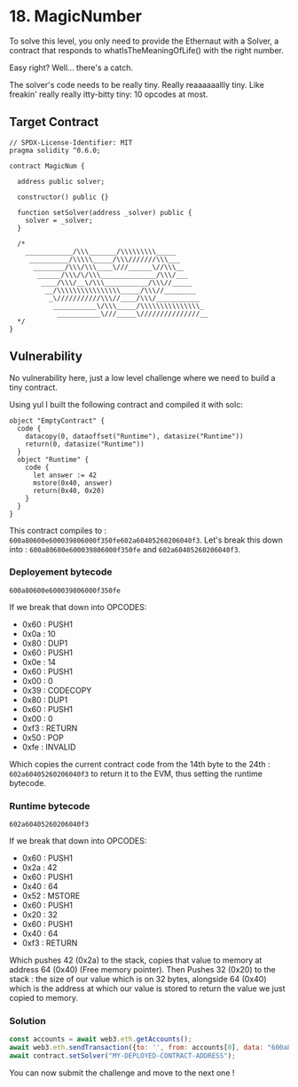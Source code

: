 # 18. MagicNumber

To solve this level, you only need to provide the Ethernaut with a Solver, a contract that responds to whatIsTheMeaningOfLife() with the right number.

Easy right? Well... there's a catch.

The solver's code needs to be really tiny. Really reaaaaaallly tiny. Like freakin' really really itty-bitty tiny: 10 opcodes at most.

## Target Contract

```solidity
// SPDX-License-Identifier: MIT
pragma solidity ^0.6.0;

contract MagicNum {

  address public solver;

  constructor() public {}

  function setSolver(address _solver) public {
    solver = _solver;
  }

  /*
    ____________/\\\_______/\\\\\\\\\_____        
     __________/\\\\\_____/\\\///////\\\___       
      ________/\\\/\\\____\///______\//\\\__      
       ______/\\\/\/\\\______________/\\\/___     
        ____/\\\/__\/\\\___________/\\\//_____    
         __/\\\\\\\\\\\\\\\\_____/\\\//________   
          _\///////////\\\//____/\\\/___________  
           ___________\/\\\_____/\\\\\\\\\\\\\\\_ 
            ___________\///_____\///////////////__
  */
}
```

## Vulnerability

No vulnerability here, just a low level challenge where we need to build a tiny contract.

Using yul I built the following contract and compiled it with solc:

```yul
object "EmptyContract" {
  code {
    datacopy(0, dataoffset("Runtime"), datasize("Runtime"))
    return(0, datasize("Runtime"))
  }
  object "Runtime" {
    code {
      let answer := 42
      mstore(0x40, answer)
      return(0x40, 0x20)
    }
  }
}
```

This contract compiles to : `600a80600e600039806000f350fe602a60405260206040f3`.
Let's break this down into : `600a80600e600039806000f350fe` and `602a60405260206040f3`.

### Deployement bytecode

`600a80600e600039806000f350fe`

If we break that down into OPCODES:

- 0x60 : PUSH1
- 0x0a : 10
- 0x80 : DUP1
- 0x60 : PUSH1
- 0x0e : 14
- 0x60 : PUSH1
- 0x00 : 0
- 0x39 : CODECOPY
- 0x80 : DUP1
- 0x60 : PUSH1
- 0x00 : 0
- 0xf3 : RETURN
- 0x50 : POP
- 0xfe : INVALID

Which copies the current contract code from the 14th byte to the 24th : `602a60405260206040f3` to return it to the EVM, thus setting the runtime bytecode.

### Runtime bytecode

`602a60405260206040f3`

If we break that down into OPCODES:

- 0x60 : PUSH1
- 0x2a : 42
- 0x60 : PUSH1
- 0x40 : 64
- 0x52 : MSTORE
- 0x60 : PUSH1
- 0x20 : 32
- 0x60 : PUSH1
- 0x40 : 64
- 0xf3 : RETURN


Which pushes 42 (0x2a) to the stack, copies that value to memory at address 64 (0x40) (Free memory pointer).
Then Pushes 32 (0x20) to the stack : the size of our value which is on 32 bytes, alongside 64 (0x40) which is the address at which our value is stored to return the value we just copied to memory.


### Solution

```js
const accounts = await web3.eth.getAccounts();
await web3.eth.sendTransaction({to: '', from: accounts[0], data: "600a80600e600039806000f350fe602a60405260206040f3"});
await contract.setSolver("MY-DEPLOYED-CONTRACT-ADDRESS");
```

You can now submit the challenge and move to the next one !